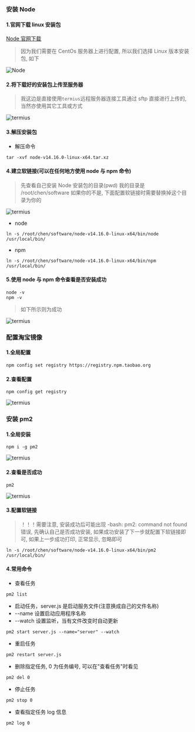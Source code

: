 ### 安装 Node

#### 1.官网下载 linux 安装包

[Node 官网下载](http://nodejs.cn/download/)

> 因为我们需要在 CentOs 服务器上进行配置, 所以我们选择 Linux 版本安装包, 如下

![Node](https://gitee.com/feng-picgo-images/images/raw/master/img/server/1.png)

#### 2.将下载好的安装包上传至服务器

> 我这边是直接使用`termius`远程服务器连接工具通过 sftp 直接进行上传的, 当然亦使用其它工具或方式

![termius](https://gitee.com/feng-picgo-images/images/raw/master/img/server/2.png)

#### 3.解压安装包

- 解压命令

```shell
tar -xvf node-v14.16.0-linux-x64.tar.xz
```

#### 4.建立软链接(可以在任何地方使用 node 与 npm 命令)

> 先查看自己安装 Node 安装包的目录(pwd) 我的目录是 /root/chen/software 如果你的不是, 下面配置软链接时需要替换掉这个目录为你的

![termius](https://gitee.com/feng-picgo-images/images/raw/master/img/server/3.png)

- node

```shell
ln -s /root/chen/software/node-v14.16.0-linux-x64/bin/node /usr/local/bin/
```

- npm

```shell
ln -s /root/chen/software/node-v14.16.0-linux-x64/bin/npm /usr/local/bin/
```

#### 5.使用 node 与 npm 命令查看是否安装成功

```shell
node -v
npm -v
```

> 如下所示则为成功

![termius](https://gitee.com/feng-picgo-images/images/raw/master/img/server/4.png)

### 配置淘宝镜像

#### 1.全局配置

```shell
npm config set registry https://registry.npm.taobao.org
```

#### 2.查看配置

```shell
npm config get registry
```

![termius](https://gitee.com/feng-picgo-images/images/raw/master/img/server/5.png)

### 安装 pm2

#### 1.全局安装

```shell
npm i -g pm2
```

![termius](https://gitee.com/feng-picgo-images/images/raw/master/img/server/6.png)

#### 2.查看是否成功

```shell
pm2
```

![termius](https://gitee.com/feng-picgo-images/images/raw/master/img/server/7.png)

#### 3.配置软链接

> ！！！需要注意, 安装成功后可能出现 -bash: pm2: command not found 错误, 先确认自己是否成功安装, 如果成功安装了下一步就配置下软链接即可, 如果上一步成功打印, 正常显示, 忽略即可

```shell
ln -s /root/chen/software/node-v14.16.0-linux-x64/bin/pm2 /usr/local/bin/
```

#### 4.常用命令

- 查看任务

```shell
pm2 list
```

- 启动任务，server.js 是启动服务文件(注意换成自己的文件名称)
- --name 设置启动应用程序名称
- --watch 设置监听，当有文件改变时自动更新

```shell
pm2 start server.js --name="server" --watch
```

- 重启任务

```shell
pm2 restart server.js
```

- 删除指定任务, 0 为任务编号, 可以在"查看任务"时看见

```shell
pm2 del 0
```

- 停止任务

```shell
pm2 stop 0
```

- 查看指定任务 log 信息

```shell
pm2 log 0
```
